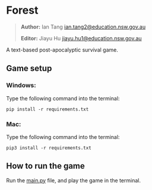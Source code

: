 # Forest

> **Author:** Ian Tang <ian.tang2@education.nsw.gov.au>
> 
> **Editor:** Jiayu Hu <jiayu.hu1@education.nsw.gov.au>

A text-based post-apocalyptic survival game.

## Game setup
### Windows:
Type the following command into the terminal:
```
pip install -r requirements.txt
```
### Mac:
Type the following command into the terminal:
```
pip3 install -r requirements.txt
```

## How to run the game
Run the [main.py](main.py) file, and play the game in the terminal.
